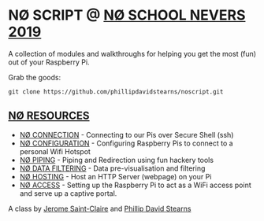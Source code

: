 # NØ SCRIPT @ [NØ SCHOOL NEVERS 2019](https://noschoolnevers.com)

A collection of modules and walkthroughs for helping you get the most (fun) out of your Raspberry Pi.

Grab the goods:

```
git clone https://github.com/phillipdavidstearns/noscript.git
```
## [NØ RESOURCES](NORESOURCES/)

* [NØ CONNECTION](NORESOURCES/NOCONNECTION.md) - Connecting to our Pis over Secure Shell (ssh)
* [NØ CONFIGURATION](NORESOURCES/NOCONFIGURATION.md) - Configuring Raspberry Pis to connect to a personal Wifi Hotspot
* [NØ PIPING](NORESOURCES/NOPIPING.md) - Piping and Redirection using fun hackery tools
* [NØ DATA FILTERING](NORESOURCES/NODATAFILTERING.md) - Data pre-visualisation and filtering
* [NØ HOSTING](NORESOURCES/NOHOSTING.md) - Host an HTTP Server (webpage) on your Pi
* [NØ ACCESS](NORESOURCES/NOACCESS.md) - Setting up the Raspberry Pi to act as a WiFi access point and serve up a captive portal.

A class by [Jerome Saint-Claire](https://www.saint-clair.net/) and [Phillip David Stearns](https://phillipstearns.com)